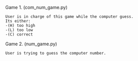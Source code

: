Game 1. (com_num_game.py)

    User is in charge of this game while the computer guess.
    Its either:
    -(H) too high
    -(L) too low
    -(C) correct

Game 2. (num_game.py)

    User is trying to guess the computer number.
